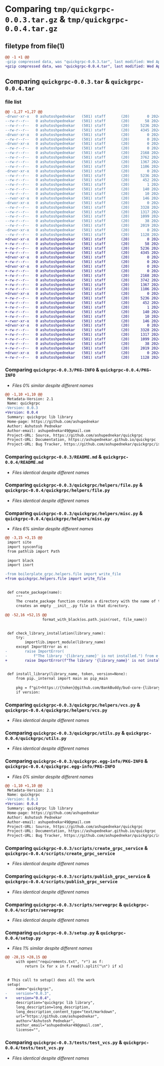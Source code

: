 # Comparing `tmp/quickgrpc-0.0.3.tar.gz` & `tmp/quickgrpc-0.0.4.tar.gz`

## filetype from file(1)

```diff
@@ -1 +1 @@
-gzip compressed data, was "quickgrpc-0.0.3.tar", last modified: Wed Apr  3 21:04:44 2024, max compression
+gzip compressed data, was "quickgrpc-0.0.4.tar", last modified: Wed Apr  3 21:06:49 2024, max compression
```

## Comparing `quickgrpc-0.0.3.tar` & `quickgrpc-0.0.4.tar`

### file list

```diff
@@ -1,27 +1,27 @@
-drwxr-xr-x   0 ashutoshpednekar   (501) staff       (20)        0 2024-04-03 21:04:44.116519 quickgrpc-0.0.3/
--rw-r--r--   0 ashutoshpednekar   (501) staff       (20)       58 2024-04-03 21:04:09.000000 quickgrpc-0.0.3/MANIFEST.in
--rw-r--r--   0 ashutoshpednekar   (501) staff       (20)     5236 2024-04-03 21:04:44.116343 quickgrpc-0.0.3/PKG-INFO
--rw-r--r--   0 ashutoshpednekar   (501) staff       (20)     4345 2024-04-03 20:37:11.000000 quickgrpc-0.0.3/README.md
-drwxr-xr-x   0 ashutoshpednekar   (501) staff       (20)        0 2024-04-03 21:04:44.114580 quickgrpc-0.0.3/quickgrpc/
--rw-r--r--   0 ashutoshpednekar   (501) staff       (20)        0 2024-04-03 20:37:11.000000 quickgrpc-0.0.3/quickgrpc/__init__.py
-drwxr-xr-x   0 ashutoshpednekar   (501) staff       (20)        0 2024-04-03 21:04:44.115594 quickgrpc-0.0.3/quickgrpc/helpers/
--rw-r--r--   0 ashutoshpednekar   (501) staff       (20)        0 2024-04-03 20:37:11.000000 quickgrpc-0.0.3/quickgrpc/helpers/__init__.py
--rw-r--r--   0 ashutoshpednekar   (501) staff       (20)     2168 2024-04-03 20:37:11.000000 quickgrpc-0.0.3/quickgrpc/helpers/file.py
--rw-r--r--   0 ashutoshpednekar   (501) staff       (20)     3762 2024-04-03 20:37:11.000000 quickgrpc-0.0.3/quickgrpc/helpers/misc.py
--rw-r--r--   0 ashutoshpednekar   (501) staff       (20)     1367 2024-04-03 20:37:11.000000 quickgrpc-0.0.3/quickgrpc/helpers/vcs.py
--rw-r--r--   0 ashutoshpednekar   (501) staff       (20)     1106 2024-04-03 20:37:11.000000 quickgrpc-0.0.3/quickgrpc/utils.py
-drwxr-xr-x   0 ashutoshpednekar   (501) staff       (20)        0 2024-04-03 21:04:44.116172 quickgrpc-0.0.3/quickgrpc.egg-info/
--rw-r--r--   0 ashutoshpednekar   (501) staff       (20)     5236 2024-04-03 21:04:44.000000 quickgrpc-0.0.3/quickgrpc.egg-info/PKG-INFO
--rw-r--r--   0 ashutoshpednekar   (501) staff       (20)      452 2024-04-03 21:04:44.000000 quickgrpc-0.0.3/quickgrpc.egg-info/SOURCES.txt
--rw-r--r--   0 ashutoshpednekar   (501) staff       (20)        1 2024-04-03 21:04:44.000000 quickgrpc-0.0.3/quickgrpc.egg-info/dependency_links.txt
--rw-r--r--   0 ashutoshpednekar   (501) staff       (20)      140 2024-04-03 21:04:44.000000 quickgrpc-0.0.3/quickgrpc.egg-info/requires.txt
--rw-r--r--   0 ashutoshpednekar   (501) staff       (20)       10 2024-04-03 21:04:44.000000 quickgrpc-0.0.3/quickgrpc.egg-info/top_level.txt
--rwxr-xr-x   0 ashutoshpednekar   (501) staff       (20)      146 2024-04-03 20:37:11.000000 quickgrpc-0.0.3/requirements.txt
-drwxr-xr-x   0 ashutoshpednekar   (501) staff       (20)        0 2024-04-03 21:04:44.115905 quickgrpc-0.0.3/scripts/
--rw-r--r--   0 ashutoshpednekar   (501) staff       (20)     3328 2024-04-03 20:37:11.000000 quickgrpc-0.0.3/scripts/create_grpc_service
--rw-r--r--   0 ashutoshpednekar   (501) staff       (20)     1317 2024-04-03 20:37:11.000000 quickgrpc-0.0.3/scripts/publish_grpc_service
--rw-r--r--   0 ashutoshpednekar   (501) staff       (20)     1099 2024-04-03 20:37:11.000000 quickgrpc-0.0.3/scripts/servegrpc
--rw-r--r--   0 ashutoshpednekar   (501) staff       (20)       38 2024-04-03 21:04:44.116565 quickgrpc-0.0.3/setup.cfg
--rw-r--r--   0 ashutoshpednekar   (501) staff       (20)     2019 2024-04-03 21:04:32.000000 quickgrpc-0.0.3/setup.py
-drwxr-xr-x   0 ashutoshpednekar   (501) staff       (20)        0 2024-04-03 21:04:44.116025 quickgrpc-0.0.3/tests/
--rw-r--r--   0 ashutoshpednekar   (501) staff       (20)     1128 2024-04-03 20:37:11.000000 quickgrpc-0.0.3/tests/test_vcs.py
+drwxr-xr-x   0 ashutoshpednekar   (501) staff       (20)        0 2024-04-03 21:06:49.187369 quickgrpc-0.0.4/
+-rw-r--r--   0 ashutoshpednekar   (501) staff       (20)       58 2024-04-03 21:04:09.000000 quickgrpc-0.0.4/MANIFEST.in
+-rw-r--r--   0 ashutoshpednekar   (501) staff       (20)     5236 2024-04-03 21:06:49.187203 quickgrpc-0.0.4/PKG-INFO
+-rw-r--r--   0 ashutoshpednekar   (501) staff       (20)     4345 2024-04-03 20:37:11.000000 quickgrpc-0.0.4/README.md
+drwxr-xr-x   0 ashutoshpednekar   (501) staff       (20)        0 2024-04-03 21:06:49.185508 quickgrpc-0.0.4/quickgrpc/
+-rw-r--r--   0 ashutoshpednekar   (501) staff       (20)        0 2024-04-03 20:37:11.000000 quickgrpc-0.0.4/quickgrpc/__init__.py
+drwxr-xr-x   0 ashutoshpednekar   (501) staff       (20)        0 2024-04-03 21:06:49.186437 quickgrpc-0.0.4/quickgrpc/helpers/
+-rw-r--r--   0 ashutoshpednekar   (501) staff       (20)        0 2024-04-03 20:37:11.000000 quickgrpc-0.0.4/quickgrpc/helpers/__init__.py
+-rw-r--r--   0 ashutoshpednekar   (501) staff       (20)     2168 2024-04-03 20:37:11.000000 quickgrpc-0.0.4/quickgrpc/helpers/file.py
+-rw-r--r--   0 ashutoshpednekar   (501) staff       (20)     3742 2024-04-03 21:05:54.000000 quickgrpc-0.0.4/quickgrpc/helpers/misc.py
+-rw-r--r--   0 ashutoshpednekar   (501) staff       (20)     1367 2024-04-03 20:37:11.000000 quickgrpc-0.0.4/quickgrpc/helpers/vcs.py
+-rw-r--r--   0 ashutoshpednekar   (501) staff       (20)     1106 2024-04-03 20:37:11.000000 quickgrpc-0.0.4/quickgrpc/utils.py
+drwxr-xr-x   0 ashutoshpednekar   (501) staff       (20)        0 2024-04-03 21:06:49.187028 quickgrpc-0.0.4/quickgrpc.egg-info/
+-rw-r--r--   0 ashutoshpednekar   (501) staff       (20)     5236 2024-04-03 21:06:49.000000 quickgrpc-0.0.4/quickgrpc.egg-info/PKG-INFO
+-rw-r--r--   0 ashutoshpednekar   (501) staff       (20)      452 2024-04-03 21:06:49.000000 quickgrpc-0.0.4/quickgrpc.egg-info/SOURCES.txt
+-rw-r--r--   0 ashutoshpednekar   (501) staff       (20)        1 2024-04-03 21:06:49.000000 quickgrpc-0.0.4/quickgrpc.egg-info/dependency_links.txt
+-rw-r--r--   0 ashutoshpednekar   (501) staff       (20)      140 2024-04-03 21:06:49.000000 quickgrpc-0.0.4/quickgrpc.egg-info/requires.txt
+-rw-r--r--   0 ashutoshpednekar   (501) staff       (20)       10 2024-04-03 21:06:49.000000 quickgrpc-0.0.4/quickgrpc.egg-info/top_level.txt
+-rwxr-xr-x   0 ashutoshpednekar   (501) staff       (20)      146 2024-04-03 20:37:11.000000 quickgrpc-0.0.4/requirements.txt
+drwxr-xr-x   0 ashutoshpednekar   (501) staff       (20)        0 2024-04-03 21:06:49.186743 quickgrpc-0.0.4/scripts/
+-rw-r--r--   0 ashutoshpednekar   (501) staff       (20)     3328 2024-04-03 20:37:11.000000 quickgrpc-0.0.4/scripts/create_grpc_service
+-rw-r--r--   0 ashutoshpednekar   (501) staff       (20)     1317 2024-04-03 20:37:11.000000 quickgrpc-0.0.4/scripts/publish_grpc_service
+-rw-r--r--   0 ashutoshpednekar   (501) staff       (20)     1099 2024-04-03 20:37:11.000000 quickgrpc-0.0.4/scripts/servegrpc
+-rw-r--r--   0 ashutoshpednekar   (501) staff       (20)       38 2024-04-03 21:06:49.187406 quickgrpc-0.0.4/setup.cfg
+-rw-r--r--   0 ashutoshpednekar   (501) staff       (20)     2019 2024-04-03 21:06:40.000000 quickgrpc-0.0.4/setup.py
+drwxr-xr-x   0 ashutoshpednekar   (501) staff       (20)        0 2024-04-03 21:06:49.186863 quickgrpc-0.0.4/tests/
+-rw-r--r--   0 ashutoshpednekar   (501) staff       (20)     1128 2024-04-03 20:37:11.000000 quickgrpc-0.0.4/tests/test_vcs.py
```

### Comparing `quickgrpc-0.0.3/PKG-INFO` & `quickgrpc-0.0.4/PKG-INFO`

 * *Files 0% similar despite different names*

```diff
@@ -1,10 +1,10 @@
 Metadata-Version: 2.1
 Name: quickgrpc
-Version: 0.0.3
+Version: 0.0.4
 Summary: quickgrpc lib library
 Home-page: https://github.com/ashupednekar
 Author: Ashutosh Pednekar
 Author-email: ashupednekar49@gmail.com
 Project-URL: Source, https://github.com/ashupednekar/quickgrpc
 Project-URL: Documentation, https://ashupednekar.github.io/quickgrpc
 Project-URL: Bug Tracker, https://github.com/ashupednekar/quickgrpc/issues
```

### Comparing `quickgrpc-0.0.3/README.md` & `quickgrpc-0.0.4/README.md`

 * *Files identical despite different names*

### Comparing `quickgrpc-0.0.3/quickgrpc/helpers/file.py` & `quickgrpc-0.0.4/quickgrpc/helpers/file.py`

 * *Files identical despite different names*

### Comparing `quickgrpc-0.0.3/quickgrpc/helpers/misc.py` & `quickgrpc-0.0.4/quickgrpc/helpers/misc.py`

 * *Files 6% similar despite different names*

```diff
@@ -3,15 +3,15 @@
 import site
 import sysconfig
 from pathlib import Path
 
 import black
 import isort
 
-from boilerplate_grpc.helpers.file import write_file
+from quickgrpc.helpers.file import write_file
 
 
 def create_package(name):
     """
     The create_package function creates a directory with the name of the package, and then
     creates an empty __init__.py file in that directory.
 
@@ -52,16 +52,15 @@
                 format_with_black(os.path.join(root, file_name))
 
 
 def check_library_installation(library_name):
     try:
         importlib.import_module(library_name)
     except ImportError as e:
-        raise ImportError(
-            f"The library '{library_name}' is not installed.") from e
+        raise ImportError(f"The library '{library_name}' is not installed.") from e
 
 
 def install_library(library_name, token, version=None):
     from pip._internal import main as pip_main
 
     pkg = f"git+https://{token}@github.com/BankBuddy/bud-core-{library_name}-lib"
     if version:
```

### Comparing `quickgrpc-0.0.3/quickgrpc/helpers/vcs.py` & `quickgrpc-0.0.4/quickgrpc/helpers/vcs.py`

 * *Files identical despite different names*

### Comparing `quickgrpc-0.0.3/quickgrpc/utils.py` & `quickgrpc-0.0.4/quickgrpc/utils.py`

 * *Files identical despite different names*

### Comparing `quickgrpc-0.0.3/quickgrpc.egg-info/PKG-INFO` & `quickgrpc-0.0.4/quickgrpc.egg-info/PKG-INFO`

 * *Files 0% similar despite different names*

```diff
@@ -1,10 +1,10 @@
 Metadata-Version: 2.1
 Name: quickgrpc
-Version: 0.0.3
+Version: 0.0.4
 Summary: quickgrpc lib library
 Home-page: https://github.com/ashupednekar
 Author: Ashutosh Pednekar
 Author-email: ashupednekar49@gmail.com
 Project-URL: Source, https://github.com/ashupednekar/quickgrpc
 Project-URL: Documentation, https://ashupednekar.github.io/quickgrpc
 Project-URL: Bug Tracker, https://github.com/ashupednekar/quickgrpc/issues
```

### Comparing `quickgrpc-0.0.3/scripts/create_grpc_service` & `quickgrpc-0.0.4/scripts/create_grpc_service`

 * *Files identical despite different names*

### Comparing `quickgrpc-0.0.3/scripts/publish_grpc_service` & `quickgrpc-0.0.4/scripts/publish_grpc_service`

 * *Files identical despite different names*

### Comparing `quickgrpc-0.0.3/scripts/servegrpc` & `quickgrpc-0.0.4/scripts/servegrpc`

 * *Files identical despite different names*

### Comparing `quickgrpc-0.0.3/setup.py` & `quickgrpc-0.0.4/setup.py`

 * *Files 1% similar despite different names*

```diff
@@ -28,15 +28,15 @@
     with open("requirements.txt", "r") as f:
         return [x for x in f.read().split("\n") if x]
 
 
 # This call to setup() does all the work
 setup(
     name="quickgrpc",
-    version="0.0.3",
+    version="0.0.4",
     description="quickgrpc lib library",
     long_description=long_description,
     long_description_content_type="text/markdown",
     url="https://github.com/ashupednekar",
     author="Ashutosh Pednekar",
     author_email="ashupednekar49@gmail.com",
     license="",
```

### Comparing `quickgrpc-0.0.3/tests/test_vcs.py` & `quickgrpc-0.0.4/tests/test_vcs.py`

 * *Files identical despite different names*


